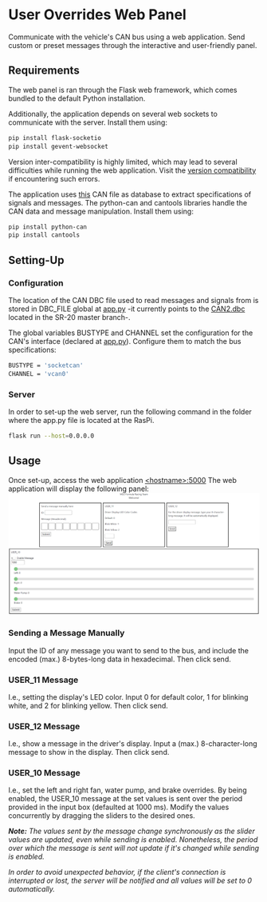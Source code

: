 # User Overrides Web Panel
Communicate with the vehicle's CAN bus using a web application. Send custom or preset
messages through the interactive and user-friendly panel.

## Requirements
The web panel is ran through the Flask web framework, which comes bundled to
the default Python installation.

Additionally, the application depends on several web sockets to communicate
with the server. Install them using:

```bash
pip install flask-socketio
pip install gevent-websocket
```

Version inter-compatibility is highly limited, which may lead to several difficulties
while running the web application. Visit the [version compatibility](https://flask-socketio.readthedocs.io/en/latest/#version-compatibility)
if encountering such errors.

The application uses [this](https://github.com/msfrt/Electrical-SR20/tree/master/DBCs)
CAN file as database to extract specifications of signals and messages. The python-can
and cantools libraries handle the CAN data and message manipulation. Install them using:

```bash
pip install python-can
pip install cantools
```

## Setting-Up
### Configuration
The location of the CAN DBC file used to read messages and signals from is stored
in DBC_FILE global at [app.py](/app.py) -it currently points to the [CAN2.dbc](https://github.com/msfrt/Electrical-SR20/tree/master/DBCs) located in the SR-20 master branch-.

The global variables BUSTYPE and CHANNEL set the configuration for the CAN's interface
(declared at [app.py](/app.py)). Configure them to match the bus specifications:

```bash
BUSTYPE = 'socketcan'
CHANNEL = 'vcan0'
```

### Server
In order to set-up the web server, run the following command in the folder
where the app.py file is located at the RasPi.

```bash
flask run --host=0.0.0.0
```

## Usage
Once set-up, access the web application [\<hostname\>:5000]()
The web application will display the following panel:
![](images/panel.png 'Overrides Application Panel')

### Sending a Message Manually
Input the ID of any message you want to send to the bus, and include the encoded
(max.) 8-bytes-long data in hexadecimal. Then click send.

### USER_11 Message
I.e., setting the display's LED color. Input 0 for default color, 1 for
blinking white, and 2 for blinking yellow. Then click send.

### USER_12 Message
I.e., show a message in the driver's display. Input a (max.) 8-character-long message
to show in the display. Then click send.

### USER_10 Message
I.e., set the left and right fan, water pump, and brake overrides.
By being enabled, the USER_10 message at the set values is sent over the period
provided in the input box (defaulted at 1000 ms). Modify the values concurrently by dragging the sliders
to the desired ones.

***Note:*** _The values sent by the message change synchronously as the slider values_
_are updated, even while sending is enabled. Nonetheless, the period over_
_which the message is sent will not update if it's changed while sending is enabled._

_In order to avoid unexpected behavior, if the client's connection is interrupted or lost,_
_the server will be notified and all values will be set to 0 automatically._
